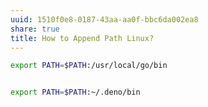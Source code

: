 ```yaml
---
uuid: 1510f0e8-0187-43aa-aa0f-bbc6da002ea8
share: true
title: How to Append Path Linux?
---
```

``` bash
export PATH=$PATH:/usr/local/go/bin


export PATH=$PATH:~/.deno/bin
```